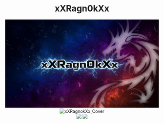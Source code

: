 <div align="center">
  <h1>xXRagn0kXx</h1>
  <img src="images/xXRagn0kXx_Cover.png" alt="xXRagnokXx_Cover"/>
  <img src="https://raw.githubusercontent.com/xXRagn0kXx/xXRagn0kXx/main/images/xXRagn0kXx_Cover.png" alt="xXRagnokXx_Cover"/>
</div>


<div align="center">
  <img width=47% src="https://github-readme-stats.vercel.app/api?username=xXRagn0kXx&theme=dark&show_icons=true&count_private=true"/>
  <img width=51% src="https://github-readme-stats.vercel.app/api/top-langs/?username=xXRagn0kXx&layout=compact&theme=dark&show_icons=true&count_private=true"/>
</div>
